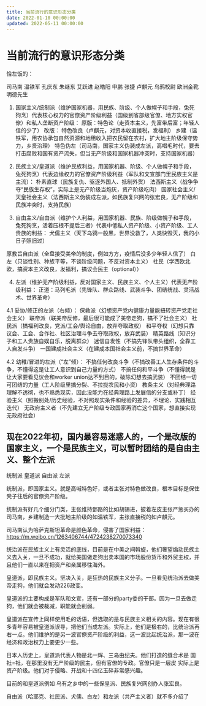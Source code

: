 ```yaml
---
title: 当前流行的意识形态分类
date: 2022-01-10 00:00:00
updated: 2022-05-11 00:00:00
---
```


# 当前流行的意识形态分类

恰左饭的：

司马南  温铁军  孔庆东  朱继东   艾跃进    赵皓阳   申鹏  张捷  卢麒元  乌鸦校尉   欧洲金靴   明德先生

1. 国家主义/统制派（维护国家机器，用民族、阶级、个人做幌子和手段，兔死狗烹）代表核心权力的官僚资产阶级利益（国级到省部级官僚、地方实权官僚）和私人垄断资产阶级：
原版：特色论（走资本主义，先富带后富；年轻人信的少了）
改版：
特色改良（卢麒元，对资本收直接税，发福利）
乡建（温铁军，用农协承包自然资源和地租收入把农民留在农村，扩大地主阶级保守势力，乡贤治理）
特色伪左（司马南，国家主义伪装成左派，高唱毛时代，要去打击腐败和国有资产流失，但当无产阶级和国家机器冲突时，支持国家机器）

2. 民族主义/皇道派（维护民族利益，用国家机器、阶级、个人做幌子和手段，兔死狗烹）代表边缘权力的官僚资产阶级利益（军队和文宣部门里民族主义是主流）：
朴素直球（民族复仇、驱逐外国人、抵制外货）
法西斯主义（战争争夺“民族生存权”，实际上是无产阶级当炮灰，资产阶级吃肉）
国家社会主义/天皇社会主义（法西斯主义伪装成左派，如民族复兴网的张宏良，无产阶级和民族冲突时，支持民族）

3. 自由主义/自由派（维护个人利益，用国家机器、民族、阶级做幌子和手段，兔死狗烹，活着压根不提后三者）代表中低私人资产阶级、小资产阶级、工人贵族的利益：
犬儒主义（天下乌鸦一般黑，世界没救了，人类快毁灭，我的小日子照旧过）

原教旨自由派（全盘接受美帝的制度，例如方方，疫情后没多少年轻人信了）
白左（只谈性别、种族平等，不谈阶级问题，不反对资本主义）
社民（学西欧北欧，搞资本主义改良，发福利，搞议会民主（optional））

4. 左派（维护无产阶级利益，反对国家主义、民族主义、个人主义）代表无产阶级利益：
正道：马列毛派（先锋队、群众路线、武装斗争、团结统战、灵活战术、世界革命）

4.1 妥协/修正的左派（右倾）：
保救派（幻想资产党内健康力量能扭转资产党走社会主义）
联帝派（联美帝反修，最后很可能成了美帝走狗，搞不了社会主义）
社民派（搞福利改良，党派/工会/舆论自由，放弃夺取政权）
和平夺权（幻想只靠议会、工会、合作社、社区治理斗争去夺取政权，放弃武装）
精英路线（知识分子和工人贵族自娱自乐，脱离群众）
迷信自发性（不搞先锋队带头组织，全靠工人自发斗争）
一国建成社会主义（在建成本国社会主义前，不搞世界革命）

4.2 幼稚/冒进的左派（“左”倾）：
不搞任何改良斗争（不搞改善工人生存条件的斗争，不懂得这是让工人意识到自己力量的方式）
不搞任何和平斗争（不懂得就是让大家要看见议会和worker union达不到目的，破除幻想去搞武装）
不团结一切可团结的力量（工人阶级里搞分裂、不拉拢农民和小资）
教条主义（对经典理路理解不透彻，也不熟悉现实，因此没能力在经典理路上发展信的分支或补丁）
经验主义（照搬别处/历史经验，不对照现实条件和经验的差异，不理论、实践相互迭代）
无政府主义者（不先建立无产阶级专政国家再消亡这个国家，想直接实现无政府社会）

现在2022年初，国内最容易迷惑人的，一个是改版的国家主义，一个是民族主义，可以暂时团结的是自由主义、整个左派
------

统制派 皇道派 自由派 左派

统制派，即国家主义。就是高喊特色好，或者主张对特色做改良，根本目标是保住凳子往后的官僚资产阶级。

统制派有好几个细分门类，主张维持鄧路的比如胡锡进，披着左皮主张严惩买办的司马南，乡建制造一大批地主阶级的如温铁军，主张直接税的如卢麒元。

司马南认为哈萨克斯坦革命是颜色革命，侵害了国家利益：https://m.weibo.cn/1263406744/4724238270073340

统治派在民族主义上有灵活的底线，目前是在中美之间斡旋，他们奢望煽动民族主义去入关，一旦不成功，就给美国做走狗出卖本国的市场股份货币和外贸主权，并且他们一直以来在把资产和亲属移往海外。

皇道派，即民族主义。坚决入关，是狂热的民族主义分子。一旦看见统治派去做美帝走狗，他们就会发动226政变。

皇道派的主要构成是军队和文宣，还有一部分的party委的干部。因为一旦去做走狗，他们就会被裁减，职能就会削弱。

皇道派在宣传上同样使用毛的话语，但选取的是与民族主义相关的内容。现在有很多青年容易被皇道派误导，把他们当成左派。实际上，他们是极右的，比统治派再右一点。他们维护的是另一波官僚资产阶级的利益，这一波比起统治派，那一波在经济和政治权力上要更少一些。

日本人历史上，皇道派代表人物是北一辉、三岛由纪夫。他们打造的缝合术是 国社=社，在那里没有无产阶级的民主，但有官僚的专政。官僚只是一层皮 实际上是资产阶级。他们对于侵略、开战和十四亿玉碎非常感兴趣。

目前的和皇道派例如 乌有之乡中的一些保皇派、民族复兴网创办人张宏良。

自由派（哈耶克、社民派、犬儒、白左）和左派（共产主义者）就不多介绍了

